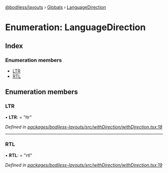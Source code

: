 [@bodiless/layouts](../README.md) › [Globals](../globals.md) › [LanguageDirection](languagedirection.md)

# Enumeration: LanguageDirection

## Index

### Enumeration members

* [LTR](languagedirection.md#ltr)
* [RTL](languagedirection.md#rtl)

## Enumeration members

###  LTR

• **LTR**: = "ltr"

*Defined in [packages/bodiless-layouts/src/withDirection/withDirection.tsx:18](https://github.com/VancheeZze/Bodiless-JS/blob/f40d23dd/packages/bodiless-layouts/src/withDirection/withDirection.tsx#L18)*

___

###  RTL

• **RTL**: = "rtl"

*Defined in [packages/bodiless-layouts/src/withDirection/withDirection.tsx:19](https://github.com/VancheeZze/Bodiless-JS/blob/f40d23dd/packages/bodiless-layouts/src/withDirection/withDirection.tsx#L19)*
